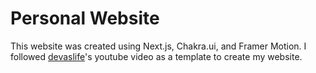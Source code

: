 # Personal Website

This website was created using Next.js, Chakra.ui, and Framer Motion. 
I followed [devaslife](https://www.youtube.com/watch?v=bSMZgXzC9AA)'s
youtube video as a template to create my website.